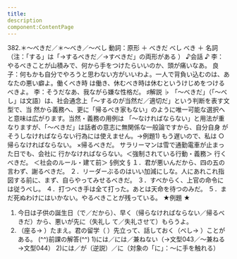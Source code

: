 ```yaml
---
title:
description
component:ContentPage
---
```



382.＊～べきだ／＊～べき／～べし
動詞：原形 ＋ べきだ べし
べき ＋ 名詞
（注：「する」は「→するべきだ／→すべきだ」の両形がある ）
♪会話 ♪
李：やるべきことが山積みで、何から手をつけたらいいのか、頭が痛いなあ。
良子：何もかも自分でやろうと思わない方がいいわよ。一人で背負い込むのは、あなたの悪い癖よ。働くべき時 は働き、休むべき時は休むというけじめをつけるべきよ。
李：そうだなあ、我ながら嫌な性格だ。
♯解説 ♭
「～べきだ」（「～べし」は文語）は、社会通念上「～するのが当然だ／適切だ」という判断を表す文型で、当 然から義務へ、更に「帰るべき家もない」のように唯一可能な選択へと意味は広がります。当然・義務の用例は 「～なければならない」と用法が重なりますが、「～べきだ」は話者の意志に無関係な一般論ですから、自分自身 がそうしなければならない行為には使えません。→例題1)
もう遅いので、私は
○帰らなければならない。
×帰るべきだ。 サラリーマンは雪で通勤電車が止まった日でも、会社に
行かなければならない。＜強制されている行動・義務＞ 行くべきだ。 ＜社会のルール・建て前＞
§例文 §
１．君が悪いんだから、四の五の言わず、謝るべきだ。
２．リーダーぶるのはいい加減にしな。人にあれこれ指図する前に、まず、自らやってみせるべきだ。
３．すべからく、上官の命令には従うべし。
４．打つべき手は全て打った。あとは天命を待つのみだ。
５．まだ死ぬわけにはいかない。やるべきことが残っている。
★例題 ★
1) 今日は子供の誕生日（で／だから）、早く（帰らなければならない／帰るべきだ）から、悪いが先に（失礼し
て／失礼させて）もらうよ。    
2) （座る→ ）たまえ。君の留学（ ）先立って、話しておく（べし→ ）ことがある。
(^^)前課の解答(^^)
1)には／には／兼ねない（→文型043／～兼ねる→文型044）
2)には／が（逆説）／に（対象の「に」：～に手を触れる）
